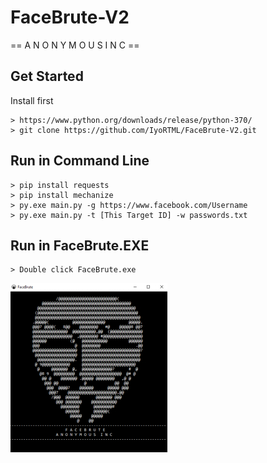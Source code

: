 # FaceBrute-V2
== A N O N Y M O U S  I N C ==

## Get Started
Install first
```
> https://www.python.org/downloads/release/python-370/
> git clone https://github.com/IyoRTML/FaceBrute-V2.git
```

## Run in Command Line
```
> pip install requests
> pip install mechanize
> py.exe main.py -g https://www.facebook.com/Username
> py.exe main.py -t [This Target ID] -w passwords.txt
```

## Run in FaceBrute.EXE
```
> Double click FaceBrute.exe
```

![Anonymous INC](https://raw.githubusercontent.com/IyoRTML/FaceBrute-V2/main/img/facebruteanonymousinc.jpg)
